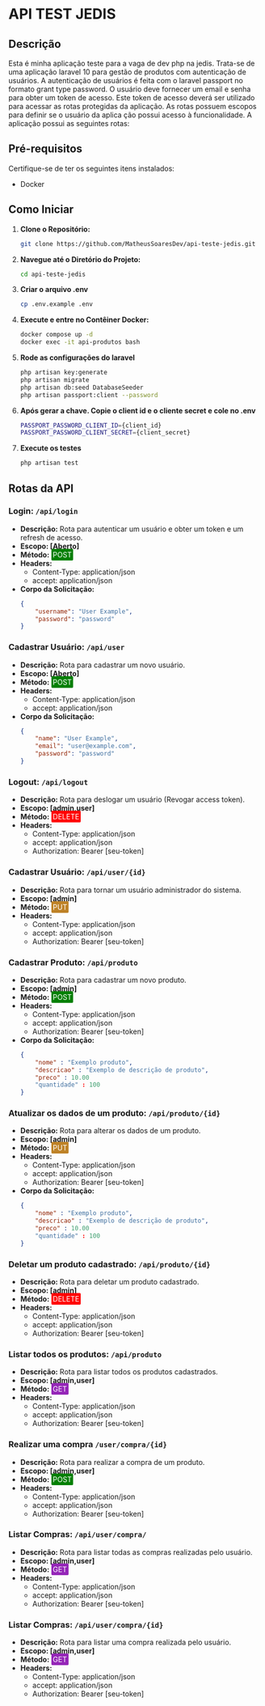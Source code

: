 # API TEST JEDIS

## Descrição
Esta é minha aplicação teste para a vaga de dev php na jedis. Trata-se de uma aplicação laravel 10 para 
gestão de produtos com autenticação de usuários. A autenticação de usuários é feita com o laravel passport no formato
grant type password. O usuário deve fornecer um email e senha para obter um token de acesso. Este token de acesso deverá
ser utilizado para acessar as rotas protegidas da aplicação. As rotas possuem escopos para definir se o usuário da aplica
ção possui acesso à funcionalidade. A aplicação possui as seguintes rotas:

## Pré-requisitos

Certifique-se de ter os seguintes itens instalados:

- Docker

## Como Iniciar

1. **Clone o Repositório:**
    ```bash
    git clone https://github.com/MatheusSoaresDev/api-teste-jedis.git
    ```

2. **Navegue até o Diretório do Projeto:**
    ```bash
    cd api-teste-jedis
    ```

3. **Criar o arquivo .env**
    ```bash
   cp .env.example .env
    ```

4. **Execute e entre no Contêiner Docker:**
    ```bash
    docker compose up -d
   docker exec -it api-produtos bash
    ```

5. **Rode as configurações do laravel**
    ```bash
    php artisan key:generate
    php artisan migrate
    php artisan db:seed DatabaseSeeder
    php artisan passport:client --password
    ```
6. **Após gerar a chave. Copie o client id e o cliente secret e cole no .env**
    ```bash
    PASSPORT_PASSWORD_CLIENT_ID={client_id}
    PASSPORT_PASSWORD_CLIENT_SECRET={client_secret}
    ```
6. **Execute os testes**
    ```bash
    php artisan test
    ```

## Rotas da API

### Login: `/api/login`
- **Descrição:** Rota para autenticar um usuário e obter um token e um refresh de acesso.
- **Escopo: [Aberto]**
- **Método:** <span style="background-color:green;color:white;padding:3px;border-radius:2px">POST</span>
- **Headers:**
    - Content-Type: application/json
    - accept: application/json
- **Corpo da Solicitação:**
    ```json
    {
        "username": "User Example",
        "password": "password"
    }

### Cadastrar Usuário: `/api/user`
- **Descrição:** Rota para cadastrar um novo usuário.
- **Escopo: [Aberto]**
- **Método:** <span style="background-color:green;color:white;padding:3px;border-radius:2px">POST</span>
- **Headers:**
    - Content-Type: application/json
    - accept: application/json
- **Corpo da Solicitação:**
    ```json
    {
        "name": "User Example",
        "email": "user@example.com",
        "password": "password"
    }

### Logout: `/api/logout`
- **Descrição:** Rota para deslogar um usuário (Revogar access token).
- **Escopo: [admin,user]**
- **Método:** <span style="background-color:red;color:white;padding:3px;border-radius:2px">DELETE</span>
- **Headers:**
    - Content-Type: application/json
    - accept: application/json
    - Authorization: Bearer [seu-token]

### Cadastrar Usuário: `/api/user/{id}`
- **Descrição:** Rota para tornar um usuário administrador do sistema.
- **Escopo: [admin]**
- **Método:** <span style="background-color:#be8227;color:white;padding:3px;border-radius:2px">PUT</span>
- **Headers:**
    - Content-Type: application/json
    - accept: application/json
    - Authorization: Bearer [seu-token]


### Cadastrar Produto: `/api/produto`
- **Descrição:** Rota para cadastrar um novo produto.
- **Escopo: [admin]**
- **Método:** <span style="background-color:green;color:white;padding:3px;border-radius:2px">POST</span>
- **Headers:**
    - Content-Type: application/json
    - accept: application/json
    - Authorization: Bearer [seu-token]
- **Corpo da Solicitação:**
    ```json
    {
        "nome" : "Exemplo produto",
        "descricao" : "Exemplo de descrição de produto",
        "preco" : 10.00
        "quantidade" : 100
    }

### Atualizar os dados de um produto: `/api/produto/{id}`
- **Descrição:** Rota para alterar os dados de um produto.
- **Escopo: [admin]**
- **Método:** <span style="background-color:#be8227;color:white;padding:3px;border-radius:2px">PUT</span>
- **Headers:**
    - Content-Type: application/json
    - accept: application/json
    - Authorization: Bearer [seu-token]
- **Corpo da Solicitação:**
    ```json
    {
        "nome" : "Exemplo produto",
        "descricao" : "Exemplo de descrição de produto",
        "preco" : 10.00
        "quantidade" : 100
    }

### Deletar um produto cadastrado: `/api/produto/{id}`
- **Descrição:** Rota para deletar um produto cadastrado.
- **Escopo: [admin]**
- **Método:** <span style="background-color:red;color:white;padding:3px;border-radius:2px">DELETE</span>
- **Headers:**
    - Content-Type: application/json
    - accept: application/json
    - Authorization: Bearer [seu-token]

### Listar todos os produtos: `/api/produto`
- **Descrição:** Rota para listar todos os produtos cadastrados.
- **Escopo: [admin,user]**
- **Método:** <span style="background-color:#9526b8;color:white;padding:3px;border-radius:2px">GET</span>
- **Headers:**
    - Content-Type: application/json
    - accept: application/json
    - Authorization: Bearer [seu-token]

### Realizar uma compra `/user/compra/{id}`
- **Descrição:** Rota para realizar a compra de um produto.
- **Escopo: [admin,user]**
- **Método:** <span style="background-color:green;color:white;padding:3px;border-radius:2px">POST</span>
- **Headers:**
    - Content-Type: application/json
    - accept: application/json
    - Authorization: Bearer [seu-token]

### Listar Compras: `/api/user/compra/`
- **Descrição:** Rota para listar todas as compras realizadas pelo usuário.
- **Escopo: [admin,user]**
- **Método:** <span style="background-color:#9526b8;color:white;padding:3px;border-radius:2px">GET</span>
- **Headers:**
    - Content-Type: application/json
    - accept: application/json
    - Authorization: Bearer [seu-token]

### Listar Compras: `/api/user/compra/{id}`
- **Descrição:** Rota para listar uma compra realizada pelo usuário.
- **Escopo: [admin,user]**
- **Método:** <span style="background-color:#9526b8;color:white;padding:3px;border-radius:2px">GET</span>
- **Headers:**
    - Content-Type: application/json
    - accept: application/json
    - Authorization: Bearer [seu-token]

